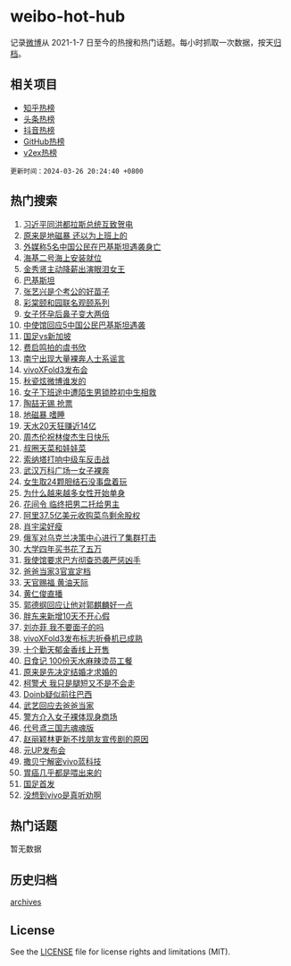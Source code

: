 # weibo-hot-hub

记录[微博](https://www.weibo.com)从 2021-1-7 日至今的热搜和热门话题。每小时抓取一次数据，按天[归档](archives)。

## 相关项目

- [知乎热榜](https://github.com/lonnyzhang423/zhihu-hot-hub)
- [头条热榜](https://github.com/lonnyzhang423/toutiao-hot-hub)
- [抖音热榜](https://github.com/lonnyzhang423/douyin-hot-hub)
- [GitHub热榜](https://github.com/lonnyzhang423/github-hot-hub)
- [v2ex热榜](https://github.com/lonnyzhang423/v2ex-hot-hub)


`更新时间：2024-03-26 20:24:40 +0800`

## 热门搜索

1. [习近平同洪都拉斯总统互致贺电](https://m.weibo.cn/search?containerid=100103type%3D1%26t%3D10%26q%3D%23%E4%B9%A0%E8%BF%91%E5%B9%B3%E5%90%8C%E6%B4%AA%E9%83%BD%E6%8B%89%E6%96%AF%E6%80%BB%E7%BB%9F%E4%BA%92%E8%87%B4%E8%B4%BA%E7%94%B5%23&stream_entry_id=51&isnewpage=1&extparam=seat%3D1%26dgr%3D0%26stream_entry_id%3D51%26pos%3D0%26c_type%3D51%26q%3D%2523%25E4%25B9%25A0%25E8%25BF%2591%25E5%25B9%25B3%25E5%2590%258C%25E6%25B4%25AA%25E9%2583%25BD%25E6%258B%2589%25E6%2596%25AF%25E6%2580%25BB%25E7%25BB%259F%25E4%25BA%2592%25E8%2587%25B4%25E8%25B4%25BA%25E7%2594%25B5%2523%26cate%3D10103%26filter_type%3Drealtimehot%26display_time%3D1711455879%26pre_seqid%3D1711455879274030019232)
1. [原来是地磁暴 还以为上班上的](https://m.weibo.cn/search?containerid=100103type%3D1%26t%3D10%26q%3D%E5%8E%9F%E6%9D%A5%E6%98%AF%E5%9C%B0%E7%A3%81%E6%9A%B4+%E8%BF%98%E4%BB%A5%E4%B8%BA%E4%B8%8A%E7%8F%AD%E4%B8%8A%E7%9A%84&stream_entry_id=31&isnewpage=1&extparam=seat%3D1%26band_rank%3D1%26pos%3D0%26cate%3D5001%26lcate%3D5001%26stream_entry_id%3D31%26c_type%3D31%26filter_type%3Drealtimehot%26q%3D%25E5%258E%259F%25E6%259D%25A5%25E6%2598%25AF%25E5%259C%25B0%25E7%25A3%2581%25E6%259A%25B4%2520%25E8%25BF%2598%25E4%25BB%25A5%25E4%25B8%25BA%25E4%25B8%258A%25E7%258F%25AD%25E4%25B8%258A%25E7%259A%2584%26flag%3D2%26dgr%3D0%26realpos%3D1%26display_time%3D1711455879%26pre_seqid%3D1711455879274030019232)
1. [外媒称5名中国公民在巴基斯坦遇袭身亡](https://m.weibo.cn/search?containerid=100103type%3D1%26t%3D10%26q%3D%23%E5%A4%96%E5%AA%92%E7%A7%B05%E5%90%8D%E4%B8%AD%E5%9B%BD%E5%85%AC%E6%B0%91%E5%9C%A8%E5%B7%B4%E5%9F%BA%E6%96%AF%E5%9D%A6%E9%81%87%E8%A2%AD%E8%BA%AB%E4%BA%A1%23&stream_entry_id=31&isnewpage=1&extparam=seat%3D1%26band_rank%3D2%26pos%3D1%26cate%3D5001%26lcate%3D5001%26stream_entry_id%3D31%26c_type%3D31%26filter_type%3Drealtimehot%26q%3D%2523%25E5%25A4%2596%25E5%25AA%2592%25E7%25A7%25B05%25E5%2590%258D%25E4%25B8%25AD%25E5%259B%25BD%25E5%2585%25AC%25E6%25B0%2591%25E5%259C%25A8%25E5%25B7%25B4%25E5%259F%25BA%25E6%2596%25AF%25E5%259D%25A6%25E9%2581%2587%25E8%25A2%25AD%25E8%25BA%25AB%25E4%25BA%25A1%2523%26flag%3D0%26dgr%3D0%26realpos%3D2%26display_time%3D1711455879%26pre_seqid%3D1711455879274030019232)
1. [海基二号海上安装就位](https://m.weibo.cn/search?containerid=100103type%3D1%26t%3D10%26q%3D%23%E6%B5%B7%E5%9F%BA%E4%BA%8C%E5%8F%B7%E6%B5%B7%E4%B8%8A%E5%AE%89%E8%A3%85%E5%B0%B1%E4%BD%8D%23&stream_entry_id=31&isnewpage=1&extparam=seat%3D1%26band_rank%3D3%26pos%3D2%26cate%3D5001%26lcate%3D5001%26stream_entry_id%3D31%26c_type%3D31%26filter_type%3Drealtimehot%26q%3D%2523%25E6%25B5%25B7%25E5%259F%25BA%25E4%25BA%258C%25E5%258F%25B7%25E6%25B5%25B7%25E4%25B8%258A%25E5%25AE%2589%25E8%25A3%2585%25E5%25B0%25B1%25E4%25BD%258D%2523%26flag%3D0%26dgr%3D0%26realpos%3D3%26display_time%3D1711455879%26pre_seqid%3D1711455879274030019232)
1. [金秀贤主动降薪出演眼泪女王](https://m.weibo.cn/search?containerid=100103type%3D1%26t%3D10%26q%3D%23%E9%87%91%E7%A7%80%E8%B4%A4%E4%B8%BB%E5%8A%A8%E9%99%8D%E8%96%AA%E5%87%BA%E6%BC%94%E7%9C%BC%E6%B3%AA%E5%A5%B3%E7%8E%8B%23&stream_entry_id=31&isnewpage=1&extparam=seat%3D1%26band_rank%3D4%26pos%3D3%26cate%3D5001%26lcate%3D5001%26stream_entry_id%3D31%26c_type%3D31%26filter_type%3Drealtimehot%26q%3D%2523%25E9%2587%2591%25E7%25A7%2580%25E8%25B4%25A4%25E4%25B8%25BB%25E5%258A%25A8%25E9%2599%258D%25E8%2596%25AA%25E5%2587%25BA%25E6%25BC%2594%25E7%259C%25BC%25E6%25B3%25AA%25E5%25A5%25B3%25E7%258E%258B%2523%26flag%3D1%26dgr%3D0%26realpos%3D4%26display_time%3D1711455879%26pre_seqid%3D1711455879274030019232)
1. [巴基斯坦](https://m.weibo.cn/search?containerid=100103type%3D1%26t%3D10%26q%3D%E5%B7%B4%E5%9F%BA%E6%96%AF%E5%9D%A6&stream_entry_id=31&isnewpage=1&extparam=seat%3D1%26band_rank%3D5%26pos%3D4%26cate%3D5001%26lcate%3D5001%26stream_entry_id%3D31%26c_type%3D31%26filter_type%3Drealtimehot%26q%3D%25E5%25B7%25B4%25E5%259F%25BA%25E6%2596%25AF%25E5%259D%25A6%26flag%3D1%26dgr%3D0%26realpos%3D5%26display_time%3D1711455879%26pre_seqid%3D1711455879274030019232)
1. [张艺兴是个考公的好苗子](https://m.weibo.cn/search?containerid=100103type%3D1%26t%3D10%26q%3D%23%E5%BC%A0%E8%89%BA%E5%85%B4%E6%98%AF%E4%B8%AA%E8%80%83%E5%85%AC%E7%9A%84%E5%A5%BD%E8%8B%97%E5%AD%90%23&stream_entry_id=31&isnewpage=1&extparam=seat%3D1%26band_rank%3D6%26pos%3D5%26cate%3D5001%26lcate%3D5001%26stream_entry_id%3D31%26c_type%3D31%26filter_type%3Drealtimehot%26q%3D%2523%25E5%25BC%25A0%25E8%2589%25BA%25E5%2585%25B4%25E6%2598%25AF%25E4%25B8%25AA%25E8%2580%2583%25E5%2585%25AC%25E7%259A%2584%25E5%25A5%25BD%25E8%258B%2597%25E5%25AD%2590%2523%26flag%3D2%26dgr%3D0%26realpos%3D6%26display_time%3D1711455879%26pre_seqid%3D1711455879274030019232)
1. [彩棠颐和园联名观颐系列](https://m.weibo.cn/search?containerid=100103type%3D1%26t%3D10%26q%3D%23%E5%BD%A9%E6%A3%A0%E9%A2%90%E5%92%8C%E5%9B%AD%E8%81%94%E5%90%8D%E8%A7%82%E9%A2%90%E7%B3%BB%E5%88%97%23&stream_entry_id=31&isnewpage=1&extparam=seat%3D1%26band_rank%3D7%26pos%3D6%26is_ad_pos%3D1%26cate%3D5001%26lcate%3D5001%26topic_ad%3D1%26c_type%3D31%26filter_type%3Drealtimehot%26q%3D%2523%25E5%25BD%25A9%25E6%25A3%25A0%25E9%25A2%2590%25E5%2592%258C%25E5%259B%25AD%25E8%2581%2594%25E5%2590%258D%25E8%25A7%2582%25E9%25A2%2590%25E7%25B3%25BB%25E5%2588%2597%2523%26stream_entry_id%3D31%26dgr%3D0%26adid%3D228086%26display_time%3D1711455879%26pre_seqid%3D1711455879274030019232)
1. [女子怀孕后鼻子变大两倍](https://m.weibo.cn/search?containerid=100103type%3D1%26t%3D10%26q%3D%23%E5%A5%B3%E5%AD%90%E6%80%80%E5%AD%95%E5%90%8E%E9%BC%BB%E5%AD%90%E5%8F%98%E5%A4%A7%E4%B8%A4%E5%80%8D%23&stream_entry_id=31&isnewpage=1&extparam=seat%3D1%26band_rank%3D7%26pos%3D7%26cate%3D5001%26lcate%3D5001%26stream_entry_id%3D31%26c_type%3D31%26filter_type%3Drealtimehot%26q%3D%2523%25E5%25A5%25B3%25E5%25AD%2590%25E6%2580%2580%25E5%25AD%2595%25E5%2590%258E%25E9%25BC%25BB%25E5%25AD%2590%25E5%258F%2598%25E5%25A4%25A7%25E4%25B8%25A4%25E5%2580%258D%2523%26flag%3D1%26dgr%3D0%26realpos%3D7%26display_time%3D1711455879%26pre_seqid%3D1711455879274030019232)
1. [中使馆回应5中国公民巴基斯坦遇袭](https://m.weibo.cn/search?containerid=100103type%3D1%26t%3D10%26q%3D%23%E4%B8%AD%E4%BD%BF%E9%A6%86%E5%9B%9E%E5%BA%945%E4%B8%AD%E5%9B%BD%E5%85%AC%E6%B0%91%E5%B7%B4%E5%9F%BA%E6%96%AF%E5%9D%A6%E9%81%87%E8%A2%AD%23&stream_entry_id=31&isnewpage=1&extparam=seat%3D1%26band_rank%3D8%26pos%3D8%26cate%3D5001%26lcate%3D5001%26stream_entry_id%3D31%26c_type%3D31%26filter_type%3Drealtimehot%26q%3D%2523%25E4%25B8%25AD%25E4%25BD%25BF%25E9%25A6%2586%25E5%259B%259E%25E5%25BA%25945%25E4%25B8%25AD%25E5%259B%25BD%25E5%2585%25AC%25E6%25B0%2591%25E5%25B7%25B4%25E5%259F%25BA%25E6%2596%25AF%25E5%259D%25A6%25E9%2581%2587%25E8%25A2%25AD%2523%26flag%3D1%26dgr%3D0%26realpos%3D8%26display_time%3D1711455879%26pre_seqid%3D1711455879274030019232)
1. [国足vs新加坡](https://m.weibo.cn/search?containerid=100103type%3D1%26t%3D10%26q%3D%23%E5%9B%BD%E8%B6%B3vs%E6%96%B0%E5%8A%A0%E5%9D%A1%23&stream_entry_id=31&isnewpage=1&extparam=seat%3D1%26band_rank%3D9%26pos%3D9%26cate%3D5001%26lcate%3D5001%26stream_entry_id%3D31%26c_type%3D31%26filter_type%3Drealtimehot%26q%3D%2523%25E5%259B%25BD%25E8%25B6%25B3vs%25E6%2596%25B0%25E5%258A%25A0%25E5%259D%25A1%2523%26flag%3D1%26dgr%3D0%26realpos%3D9%26display_time%3D1711455879%26pre_seqid%3D1711455879274030019232)
1. [费启鸣拍的虞书欣](https://m.weibo.cn/search?containerid=100103type%3D1%26t%3D10%26q%3D%23%E8%B4%B9%E5%90%AF%E9%B8%A3%E6%8B%8D%E7%9A%84%E8%99%9E%E4%B9%A6%E6%AC%A3%23&stream_entry_id=31&isnewpage=1&extparam=seat%3D1%26band_rank%3D10%26pos%3D10%26cate%3D5001%26lcate%3D5001%26stream_entry_id%3D31%26c_type%3D31%26filter_type%3Drealtimehot%26q%3D%2523%25E8%25B4%25B9%25E5%2590%25AF%25E9%25B8%25A3%25E6%258B%258D%25E7%259A%2584%25E8%2599%259E%25E4%25B9%25A6%25E6%25AC%25A3%2523%26flag%3D1%26dgr%3D0%26realpos%3D10%26display_time%3D1711455879%26pre_seqid%3D1711455879274030019232)
1. [南宁出现大量裸奔人士系谣言](https://m.weibo.cn/search?containerid=100103type%3D1%26t%3D10%26q%3D%23%E5%8D%97%E5%AE%81%E5%87%BA%E7%8E%B0%E5%A4%A7%E9%87%8F%E8%A3%B8%E5%A5%94%E4%BA%BA%E5%A3%AB%E7%B3%BB%E8%B0%A3%E8%A8%80%23&stream_entry_id=31&isnewpage=1&extparam=seat%3D1%26band_rank%3D11%26pos%3D11%26cate%3D5001%26lcate%3D5001%26stream_entry_id%3D31%26c_type%3D31%26filter_type%3Drealtimehot%26q%3D%2523%25E5%258D%2597%25E5%25AE%2581%25E5%2587%25BA%25E7%258E%25B0%25E5%25A4%25A7%25E9%2587%258F%25E8%25A3%25B8%25E5%25A5%2594%25E4%25BA%25BA%25E5%25A3%25AB%25E7%25B3%25BB%25E8%25B0%25A3%25E8%25A8%2580%2523%26flag%3D2%26dgr%3D0%26realpos%3D11%26display_time%3D1711455879%26pre_seqid%3D1711455879274030019232)
1. [vivoXFold3发布会](https://m.weibo.cn/search?containerid=100103type%3D1%26t%3D10%26q%3D%23vivoXFold3%E5%8F%91%E5%B8%83%E4%BC%9A%23&stream_entry_id=31&isnewpage=1&extparam=seat%3D1%26band_rank%3D12%26pos%3D12%26cate%3D5001%26stream_entry_id%3D31%26lcate%3D5001%26realpos%3D12%26c_type%3D31%26filter_type%3Drealtimehot%26q%3D%2523vivoXFold3%25E5%258F%2591%25E5%25B8%2583%25E4%25BC%259A%2523%26flag%3D0%26dgr%3D0%26adid%3D228654%26display_time%3D1711455879%26pre_seqid%3D1711455879274030019232)
1. [秋瓷炫微博谁发的](https://m.weibo.cn/search?containerid=100103type%3D1%26t%3D10%26q%3D%23%E7%A7%8B%E7%93%B7%E7%82%AB%E5%BE%AE%E5%8D%9A%E8%B0%81%E5%8F%91%E7%9A%84%23&stream_entry_id=31&isnewpage=1&extparam=seat%3D1%26band_rank%3D13%26pos%3D13%26cate%3D5001%26lcate%3D5001%26stream_entry_id%3D31%26c_type%3D31%26filter_type%3Drealtimehot%26q%3D%2523%25E7%25A7%258B%25E7%2593%25B7%25E7%2582%25AB%25E5%25BE%25AE%25E5%258D%259A%25E8%25B0%2581%25E5%258F%2591%25E7%259A%2584%2523%26flag%3D2%26dgr%3D0%26realpos%3D13%26display_time%3D1711455879%26pre_seqid%3D1711455879274030019232)
1. [女子下班途中遭陌生男锁脖初中生相救](https://m.weibo.cn/search?containerid=100103type%3D1%26t%3D10%26q%3D%23%E5%A5%B3%E5%AD%90%E4%B8%8B%E7%8F%AD%E9%80%94%E4%B8%AD%E9%81%AD%E9%99%8C%E7%94%9F%E7%94%B7%E9%94%81%E8%84%96%E5%88%9D%E4%B8%AD%E7%94%9F%E7%9B%B8%E6%95%91%23&stream_entry_id=31&isnewpage=1&extparam=seat%3D1%26band_rank%3D14%26pos%3D14%26cate%3D5001%26lcate%3D5001%26stream_entry_id%3D31%26c_type%3D31%26filter_type%3Drealtimehot%26q%3D%2523%25E5%25A5%25B3%25E5%25AD%2590%25E4%25B8%258B%25E7%258F%25AD%25E9%2580%2594%25E4%25B8%25AD%25E9%2581%25AD%25E9%2599%258C%25E7%2594%259F%25E7%2594%25B7%25E9%2594%2581%25E8%2584%2596%25E5%2588%259D%25E4%25B8%25AD%25E7%2594%259F%25E7%259B%25B8%25E6%2595%2591%2523%26flag%3D32768%26dgr%3D0%26realpos%3D14%26display_time%3D1711455879%26pre_seqid%3D1711455879274030019232)
1. [陶喆无锡 抢票](https://m.weibo.cn/search?containerid=100103type%3D1%26t%3D10%26q%3D%E9%99%B6%E5%96%86%E6%97%A0%E9%94%A1+%E6%8A%A2%E7%A5%A8&stream_entry_id=31&isnewpage=1&extparam=seat%3D1%26band_rank%3D15%26pos%3D15%26cate%3D5001%26lcate%3D5001%26stream_entry_id%3D31%26c_type%3D31%26filter_type%3Drealtimehot%26q%3D%25E9%2599%25B6%25E5%2596%2586%25E6%2597%25A0%25E9%2594%25A1%2520%25E6%258A%25A2%25E7%25A5%25A8%26flag%3D1%26dgr%3D0%26realpos%3D15%26display_time%3D1711455879%26pre_seqid%3D1711455879274030019232)
1. [地磁暴 嗜睡](https://m.weibo.cn/search?containerid=100103type%3D1%26t%3D10%26q%3D%E5%9C%B0%E7%A3%81%E6%9A%B4+%E5%97%9C%E7%9D%A1&stream_entry_id=31&isnewpage=1&extparam=seat%3D1%26band_rank%3D16%26pos%3D16%26cate%3D5001%26lcate%3D5001%26stream_entry_id%3D31%26c_type%3D31%26filter_type%3Drealtimehot%26q%3D%25E5%259C%25B0%25E7%25A3%2581%25E6%259A%25B4%2520%25E5%2597%259C%25E7%259D%25A1%26flag%3D0%26dgr%3D0%26realpos%3D16%26display_time%3D1711455879%26pre_seqid%3D1711455879274030019232)
1. [天水20天狂赚近14亿](https://m.weibo.cn/search?containerid=100103type%3D1%26t%3D10%26q%3D%23%E5%A4%A9%E6%B0%B420%E5%A4%A9%E7%8B%82%E8%B5%9A%E8%BF%9114%E4%BA%BF%23&stream_entry_id=31&isnewpage=1&extparam=seat%3D1%26band_rank%3D17%26pos%3D17%26cate%3D5001%26lcate%3D5001%26stream_entry_id%3D31%26c_type%3D31%26filter_type%3Drealtimehot%26q%3D%2523%25E5%25A4%25A9%25E6%25B0%25B420%25E5%25A4%25A9%25E7%258B%2582%25E8%25B5%259A%25E8%25BF%259114%25E4%25BA%25BF%2523%26flag%3D0%26dgr%3D0%26realpos%3D17%26display_time%3D1711455879%26pre_seqid%3D1711455879274030019232)
1. [周杰伦祝林俊杰生日快乐](https://m.weibo.cn/search?containerid=100103type%3D1%26t%3D10%26q%3D%23%E5%91%A8%E6%9D%B0%E4%BC%A6%E7%A5%9D%E6%9E%97%E4%BF%8A%E6%9D%B0%E7%94%9F%E6%97%A5%E5%BF%AB%E4%B9%90%23&stream_entry_id=31&isnewpage=1&extparam=seat%3D1%26band_rank%3D18%26pos%3D18%26cate%3D5001%26lcate%3D5001%26stream_entry_id%3D31%26c_type%3D31%26filter_type%3Drealtimehot%26q%3D%2523%25E5%2591%25A8%25E6%259D%25B0%25E4%25BC%25A6%25E7%25A5%259D%25E6%259E%2597%25E4%25BF%258A%25E6%259D%25B0%25E7%2594%259F%25E6%2597%25A5%25E5%25BF%25AB%25E4%25B9%2590%2523%26flag%3D1%26dgr%3D0%26realpos%3D18%26display_time%3D1711455879%26pre_seqid%3D1711455879274030019232)
1. [叔圈天菜和娃娃菜](https://m.weibo.cn/search?containerid=100103type%3D1%26t%3D10%26q%3D%23%E5%8F%94%E5%9C%88%E5%A4%A9%E8%8F%9C%E5%92%8C%E5%A8%83%E5%A8%83%E8%8F%9C%23&stream_entry_id=31&isnewpage=1&extparam=seat%3D1%26band_rank%3D19%26pos%3D19%26cate%3D5001%26lcate%3D5001%26stream_entry_id%3D31%26c_type%3D31%26filter_type%3Drealtimehot%26q%3D%2523%25E5%258F%2594%25E5%259C%2588%25E5%25A4%25A9%25E8%258F%259C%25E5%2592%258C%25E5%25A8%2583%25E5%25A8%2583%25E8%258F%259C%2523%26flag%3D1%26dgr%3D0%26realpos%3D19%26display_time%3D1711455879%26pre_seqid%3D1711455879274030019232)
1. [索纳塔打响中级车反击战](https://m.weibo.cn/search?containerid=100103type%3D1%26t%3D10%26q%3D%23%E7%B4%A2%E7%BA%B3%E5%A1%94%E6%89%93%E5%93%8D%E4%B8%AD%E7%BA%A7%E8%BD%A6%E5%8F%8D%E5%87%BB%E6%88%98%23&stream_entry_id=31&isnewpage=1&extparam=seat%3D1%26band_rank%3D20%26pos%3D20%26cate%3D5001%26stream_entry_id%3D31%26lcate%3D5001%26realpos%3D20%26c_type%3D31%26filter_type%3Drealtimehot%26q%3D%2523%25E7%25B4%25A2%25E7%25BA%25B3%25E5%25A1%2594%25E6%2589%2593%25E5%2593%258D%25E4%25B8%25AD%25E7%25BA%25A7%25E8%25BD%25A6%25E5%258F%258D%25E5%2587%25BB%25E6%2588%2598%2523%26flag%3D0%26dgr%3D0%26adid%3D228635%26display_time%3D1711455879%26pre_seqid%3D1711455879274030019232)
1. [武汉万科广场一女子裸奔](https://m.weibo.cn/search?containerid=100103type%3D1%26t%3D10%26q%3D%23%E6%AD%A6%E6%B1%89%E4%B8%87%E7%A7%91%E5%B9%BF%E5%9C%BA%E4%B8%80%E5%A5%B3%E5%AD%90%E8%A3%B8%E5%A5%94%23&stream_entry_id=31&isnewpage=1&extparam=seat%3D1%26band_rank%3D21%26pos%3D21%26cate%3D5001%26lcate%3D5001%26stream_entry_id%3D31%26c_type%3D31%26filter_type%3Drealtimehot%26q%3D%2523%25E6%25AD%25A6%25E6%25B1%2589%25E4%25B8%2587%25E7%25A7%2591%25E5%25B9%25BF%25E5%259C%25BA%25E4%25B8%2580%25E5%25A5%25B3%25E5%25AD%2590%25E8%25A3%25B8%25E5%25A5%2594%2523%26flag%3D2%26dgr%3D0%26realpos%3D21%26display_time%3D1711455879%26pre_seqid%3D1711455879274030019232)
1. [女生取24颗胆结石没事盘着玩](https://m.weibo.cn/search?containerid=100103type%3D1%26t%3D10%26q%3D%23%E5%A5%B3%E7%94%9F%E5%8F%9624%E9%A2%97%E8%83%86%E7%BB%93%E7%9F%B3%E6%B2%A1%E4%BA%8B%E7%9B%98%E7%9D%80%E7%8E%A9%23&stream_entry_id=31&isnewpage=1&extparam=seat%3D1%26band_rank%3D22%26pos%3D22%26cate%3D5001%26lcate%3D5001%26stream_entry_id%3D31%26c_type%3D31%26filter_type%3Drealtimehot%26q%3D%2523%25E5%25A5%25B3%25E7%2594%259F%25E5%258F%259624%25E9%25A2%2597%25E8%2583%2586%25E7%25BB%2593%25E7%259F%25B3%25E6%25B2%25A1%25E4%25BA%258B%25E7%259B%2598%25E7%259D%2580%25E7%258E%25A9%2523%26flag%3D1%26dgr%3D0%26realpos%3D22%26display_time%3D1711455879%26pre_seqid%3D1711455879274030019232)
1. [为什么越来越多女性开始单身](https://m.weibo.cn/search?containerid=100103type%3D1%26t%3D10%26q%3D%23%E4%B8%BA%E4%BB%80%E4%B9%88%E8%B6%8A%E6%9D%A5%E8%B6%8A%E5%A4%9A%E5%A5%B3%E6%80%A7%E5%BC%80%E5%A7%8B%E5%8D%95%E8%BA%AB%23&stream_entry_id=31&isnewpage=1&extparam=seat%3D1%26band_rank%3D23%26pos%3D23%26cate%3D5001%26lcate%3D5001%26stream_entry_id%3D31%26c_type%3D31%26filter_type%3Drealtimehot%26q%3D%2523%25E4%25B8%25BA%25E4%25BB%2580%25E4%25B9%2588%25E8%25B6%258A%25E6%259D%25A5%25E8%25B6%258A%25E5%25A4%259A%25E5%25A5%25B3%25E6%2580%25A7%25E5%25BC%2580%25E5%25A7%258B%25E5%258D%2595%25E8%25BA%25AB%2523%26flag%3D1%26dgr%3D0%26realpos%3D23%26display_time%3D1711455879%26pre_seqid%3D1711455879274030019232)
1. [花间令 临终把男二托给男主](https://m.weibo.cn/search?containerid=100103type%3D1%26t%3D10%26q%3D%E8%8A%B1%E9%97%B4%E4%BB%A4+%E4%B8%B4%E7%BB%88%E6%8A%8A%E7%94%B7%E4%BA%8C%E6%89%98%E7%BB%99%E7%94%B7%E4%B8%BB&stream_entry_id=31&isnewpage=1&extparam=seat%3D1%26band_rank%3D24%26pos%3D24%26cate%3D5001%26lcate%3D5001%26stream_entry_id%3D31%26c_type%3D31%26filter_type%3Drealtimehot%26q%3D%25E8%258A%25B1%25E9%2597%25B4%25E4%25BB%25A4%2520%25E4%25B8%25B4%25E7%25BB%2588%25E6%258A%258A%25E7%2594%25B7%25E4%25BA%258C%25E6%2589%2598%25E7%25BB%2599%25E7%2594%25B7%25E4%25B8%25BB%26flag%3D1%26dgr%3D0%26realpos%3D24%26display_time%3D1711455879%26pre_seqid%3D1711455879274030019232)
1. [阿里37.5亿美元收购菜鸟剩余股权](https://m.weibo.cn/search?containerid=100103type%3D1%26t%3D10%26q%3D%23%E9%98%BF%E9%87%8C37.5%E4%BA%BF%E7%BE%8E%E5%85%83%E6%94%B6%E8%B4%AD%E8%8F%9C%E9%B8%9F%E5%89%A9%E4%BD%99%E8%82%A1%E6%9D%83%23&stream_entry_id=31&isnewpage=1&extparam=seat%3D1%26band_rank%3D25%26pos%3D25%26cate%3D5001%26lcate%3D5001%26stream_entry_id%3D31%26c_type%3D31%26filter_type%3Drealtimehot%26q%3D%2523%25E9%2598%25BF%25E9%2587%258C37.5%25E4%25BA%25BF%25E7%25BE%258E%25E5%2585%2583%25E6%2594%25B6%25E8%25B4%25AD%25E8%258F%259C%25E9%25B8%259F%25E5%2589%25A9%25E4%25BD%2599%25E8%2582%25A1%25E6%259D%2583%2523%26flag%3D1%26dgr%3D0%26realpos%3D25%26display_time%3D1711455879%26pre_seqid%3D1711455879274030019232)
1. [肖宇梁好瘦](https://m.weibo.cn/search?containerid=100103type%3D1%26t%3D10%26q%3D%E8%82%96%E5%AE%87%E6%A2%81%E5%A5%BD%E7%98%A6&stream_entry_id=31&isnewpage=1&extparam=seat%3D1%26band_rank%3D26%26pos%3D26%26cate%3D5001%26lcate%3D5001%26stream_entry_id%3D31%26c_type%3D31%26filter_type%3Drealtimehot%26q%3D%25E8%2582%2596%25E5%25AE%2587%25E6%25A2%2581%25E5%25A5%25BD%25E7%2598%25A6%26flag%3D1%26dgr%3D0%26realpos%3D26%26display_time%3D1711455879%26pre_seqid%3D1711455879274030019232)
1. [俄军对乌克兰决策中心进行了集群打击](https://m.weibo.cn/search?containerid=100103type%3D1%26t%3D10%26q%3D%23%E4%BF%84%E5%86%9B%E5%AF%B9%E4%B9%8C%E5%85%8B%E5%85%B0%E5%86%B3%E7%AD%96%E4%B8%AD%E5%BF%83%E8%BF%9B%E8%A1%8C%E4%BA%86%E9%9B%86%E7%BE%A4%E6%89%93%E5%87%BB%23&stream_entry_id=31&isnewpage=1&extparam=seat%3D1%26band_rank%3D27%26pos%3D27%26cate%3D5001%26lcate%3D5001%26stream_entry_id%3D31%26c_type%3D31%26filter_type%3Drealtimehot%26q%3D%2523%25E4%25BF%2584%25E5%2586%259B%25E5%25AF%25B9%25E4%25B9%258C%25E5%2585%258B%25E5%2585%25B0%25E5%2586%25B3%25E7%25AD%2596%25E4%25B8%25AD%25E5%25BF%2583%25E8%25BF%259B%25E8%25A1%258C%25E4%25BA%2586%25E9%259B%2586%25E7%25BE%25A4%25E6%2589%2593%25E5%2587%25BB%2523%26flag%3D1%26dgr%3D0%26realpos%3D27%26display_time%3D1711455879%26pre_seqid%3D1711455879274030019232)
1. [大学四年买书花了五万](https://m.weibo.cn/search?containerid=100103type%3D1%26t%3D10%26q%3D%23%E5%A4%A7%E5%AD%A6%E5%9B%9B%E5%B9%B4%E4%B9%B0%E4%B9%A6%E8%8A%B1%E4%BA%86%E4%BA%94%E4%B8%87%23&stream_entry_id=31&isnewpage=1&extparam=seat%3D1%26band_rank%3D28%26pos%3D28%26cate%3D5001%26lcate%3D5001%26stream_entry_id%3D31%26c_type%3D31%26filter_type%3Drealtimehot%26q%3D%2523%25E5%25A4%25A7%25E5%25AD%25A6%25E5%259B%259B%25E5%25B9%25B4%25E4%25B9%25B0%25E4%25B9%25A6%25E8%258A%25B1%25E4%25BA%2586%25E4%25BA%2594%25E4%25B8%2587%2523%26flag%3D1%26dgr%3D0%26realpos%3D28%26display_time%3D1711455879%26pre_seqid%3D1711455879274030019232)
1. [我使馆要求巴方彻查恐袭严惩凶手](https://m.weibo.cn/search?containerid=100103type%3D1%26t%3D10%26q%3D%23%E6%88%91%E4%BD%BF%E9%A6%86%E8%A6%81%E6%B1%82%E5%B7%B4%E6%96%B9%E5%BD%BB%E6%9F%A5%E6%81%90%E8%A2%AD%E4%B8%A5%E6%83%A9%E5%87%B6%E6%89%8B%23&stream_entry_id=31&isnewpage=1&extparam=seat%3D1%26band_rank%3D29%26pos%3D29%26cate%3D5001%26lcate%3D5001%26stream_entry_id%3D31%26c_type%3D31%26filter_type%3Drealtimehot%26q%3D%2523%25E6%2588%2591%25E4%25BD%25BF%25E9%25A6%2586%25E8%25A6%2581%25E6%25B1%2582%25E5%25B7%25B4%25E6%2596%25B9%25E5%25BD%25BB%25E6%259F%25A5%25E6%2581%2590%25E8%25A2%25AD%25E4%25B8%25A5%25E6%2583%25A9%25E5%2587%25B6%25E6%2589%258B%2523%26flag%3D1%26dgr%3D0%26realpos%3D29%26display_time%3D1711455879%26pre_seqid%3D1711455879274030019232)
1. [爸爸当家3官宣定档](https://m.weibo.cn/search?containerid=100103type%3D1%26t%3D10%26q%3D%23%E7%88%B8%E7%88%B8%E5%BD%93%E5%AE%B63%E5%AE%98%E5%AE%A3%E5%AE%9A%E6%A1%A3%23&stream_entry_id=31&isnewpage=1&extparam=seat%3D1%26band_rank%3D30%26pos%3D30%26cate%3D5001%26lcate%3D5001%26stream_entry_id%3D31%26c_type%3D31%26filter_type%3Drealtimehot%26q%3D%2523%25E7%2588%25B8%25E7%2588%25B8%25E5%25BD%2593%25E5%25AE%25B63%25E5%25AE%2598%25E5%25AE%25A3%25E5%25AE%259A%25E6%25A1%25A3%2523%26flag%3D0%26dgr%3D0%26realpos%3D30%26display_time%3D1711455879%26pre_seqid%3D1711455879274030019232)
1. [天官赐福 黄油天际](https://m.weibo.cn/search?containerid=100103type%3D1%26t%3D10%26q%3D%E5%A4%A9%E5%AE%98%E8%B5%90%E7%A6%8F+%E9%BB%84%E6%B2%B9%E5%A4%A9%E9%99%85&stream_entry_id=31&isnewpage=1&extparam=seat%3D1%26band_rank%3D31%26pos%3D31%26cate%3D5001%26lcate%3D5001%26stream_entry_id%3D31%26c_type%3D31%26filter_type%3Drealtimehot%26q%3D%25E5%25A4%25A9%25E5%25AE%2598%25E8%25B5%2590%25E7%25A6%258F%2520%25E9%25BB%2584%25E6%25B2%25B9%25E5%25A4%25A9%25E9%2599%2585%26flag%3D1%26dgr%3D0%26realpos%3D31%26display_time%3D1711455879%26pre_seqid%3D1711455879274030019232)
1. [黄仁俊直播](https://m.weibo.cn/search?containerid=100103type%3D1%26t%3D10%26q%3D%E9%BB%84%E4%BB%81%E4%BF%8A%E7%9B%B4%E6%92%AD&stream_entry_id=31&isnewpage=1&extparam=seat%3D1%26band_rank%3D32%26pos%3D32%26cate%3D5001%26lcate%3D5001%26stream_entry_id%3D31%26c_type%3D31%26filter_type%3Drealtimehot%26q%3D%25E9%25BB%2584%25E4%25BB%2581%25E4%25BF%258A%25E7%259B%25B4%25E6%2592%25AD%26flag%3D1%26dgr%3D0%26realpos%3D32%26display_time%3D1711455879%26pre_seqid%3D1711455879274030019232)
1. [郭德纲回应让他对郭麒麟好一点](https://m.weibo.cn/search?containerid=100103type%3D1%26t%3D10%26q%3D%23%E9%83%AD%E5%BE%B7%E7%BA%B2%E5%9B%9E%E5%BA%94%E8%AE%A9%E4%BB%96%E5%AF%B9%E9%83%AD%E9%BA%92%E9%BA%9F%E5%A5%BD%E4%B8%80%E7%82%B9%23&stream_entry_id=31&isnewpage=1&extparam=seat%3D1%26band_rank%3D33%26pos%3D33%26cate%3D5001%26lcate%3D5001%26stream_entry_id%3D31%26c_type%3D31%26filter_type%3Drealtimehot%26q%3D%2523%25E9%2583%25AD%25E5%25BE%25B7%25E7%25BA%25B2%25E5%259B%259E%25E5%25BA%2594%25E8%25AE%25A9%25E4%25BB%2596%25E5%25AF%25B9%25E9%2583%25AD%25E9%25BA%2592%25E9%25BA%259F%25E5%25A5%25BD%25E4%25B8%2580%25E7%2582%25B9%2523%26flag%3D1%26dgr%3D0%26realpos%3D33%26display_time%3D1711455879%26pre_seqid%3D1711455879274030019232)
1. [胖东来新增10天不开心假](https://m.weibo.cn/search?containerid=100103type%3D1%26t%3D10%26q%3D%23%E8%83%96%E4%B8%9C%E6%9D%A5%E6%96%B0%E5%A2%9E10%E5%A4%A9%E4%B8%8D%E5%BC%80%E5%BF%83%E5%81%87%23&stream_entry_id=31&isnewpage=1&extparam=seat%3D1%26band_rank%3D34%26pos%3D34%26cate%3D5001%26lcate%3D5001%26stream_entry_id%3D31%26c_type%3D31%26filter_type%3Drealtimehot%26q%3D%2523%25E8%2583%2596%25E4%25B8%259C%25E6%259D%25A5%25E6%2596%25B0%25E5%25A2%259E10%25E5%25A4%25A9%25E4%25B8%258D%25E5%25BC%2580%25E5%25BF%2583%25E5%2581%2587%2523%26flag%3D0%26dgr%3D0%26realpos%3D34%26display_time%3D1711455879%26pre_seqid%3D1711455879274030019232)
1. [刘亦菲 我不要面子的吗](https://m.weibo.cn/search?containerid=100103type%3D1%26t%3D10%26q%3D%E5%88%98%E4%BA%A6%E8%8F%B2+%E6%88%91%E4%B8%8D%E8%A6%81%E9%9D%A2%E5%AD%90%E7%9A%84%E5%90%97&stream_entry_id=31&isnewpage=1&extparam=seat%3D1%26band_rank%3D35%26pos%3D35%26cate%3D5001%26lcate%3D5001%26stream_entry_id%3D31%26c_type%3D31%26filter_type%3Drealtimehot%26q%3D%25E5%2588%2598%25E4%25BA%25A6%25E8%258F%25B2%2520%25E6%2588%2591%25E4%25B8%258D%25E8%25A6%2581%25E9%259D%25A2%25E5%25AD%2590%25E7%259A%2584%25E5%2590%2597%26flag%3D0%26dgr%3D0%26realpos%3D35%26display_time%3D1711455879%26pre_seqid%3D1711455879274030019232)
1. [vivoXFold3发布标志折叠机已成熟](https://m.weibo.cn/search?containerid=100103type%3D1%26t%3D10%26q%3D%23vivoXFold3%E5%8F%91%E5%B8%83%E6%A0%87%E5%BF%97%E6%8A%98%E5%8F%A0%E6%9C%BA%E5%B7%B2%E6%88%90%E7%86%9F%23&stream_entry_id=31&isnewpage=1&extparam=seat%3D1%26band_rank%3D36%26pos%3D36%26cate%3D5001%26stream_entry_id%3D31%26lcate%3D5001%26realpos%3D36%26c_type%3D31%26filter_type%3Drealtimehot%26q%3D%2523vivoXFold3%25E5%258F%2591%25E5%25B8%2583%25E6%25A0%2587%25E5%25BF%2597%25E6%258A%2598%25E5%258F%25A0%25E6%259C%25BA%25E5%25B7%25B2%25E6%2588%2590%25E7%2586%259F%2523%26flag%3D0%26dgr%3D0%26adid%3D228137%26display_time%3D1711455879%26pre_seqid%3D1711455879274030019232)
1. [十个勤天郁金香线上开售](https://m.weibo.cn/search?containerid=100103type%3D1%26t%3D10%26q%3D%23%E5%8D%81%E4%B8%AA%E5%8B%A4%E5%A4%A9%E9%83%81%E9%87%91%E9%A6%99%E7%BA%BF%E4%B8%8A%E5%BC%80%E5%94%AE%23&stream_entry_id=31&isnewpage=1&extparam=seat%3D1%26band_rank%3D37%26pos%3D37%26cate%3D5001%26lcate%3D5001%26stream_entry_id%3D31%26c_type%3D31%26filter_type%3Drealtimehot%26q%3D%2523%25E5%258D%2581%25E4%25B8%25AA%25E5%258B%25A4%25E5%25A4%25A9%25E9%2583%2581%25E9%2587%2591%25E9%25A6%2599%25E7%25BA%25BF%25E4%25B8%258A%25E5%25BC%2580%25E5%2594%25AE%2523%26flag%3D0%26dgr%3D0%26realpos%3D37%26display_time%3D1711455879%26pre_seqid%3D1711455879274030019232)
1. [日食记 100份天水麻辣烫员工餐](https://m.weibo.cn/search?containerid=100103type%3D1%26t%3D10%26q%3D%E6%97%A5%E9%A3%9F%E8%AE%B0+100%E4%BB%BD%E5%A4%A9%E6%B0%B4%E9%BA%BB%E8%BE%A3%E7%83%AB%E5%91%98%E5%B7%A5%E9%A4%90&stream_entry_id=31&isnewpage=1&extparam=seat%3D1%26band_rank%3D38%26pos%3D38%26cate%3D5001%26lcate%3D5001%26stream_entry_id%3D31%26c_type%3D31%26filter_type%3Drealtimehot%26q%3D%25E6%2597%25A5%25E9%25A3%259F%25E8%25AE%25B0%2520100%25E4%25BB%25BD%25E5%25A4%25A9%25E6%25B0%25B4%25E9%25BA%25BB%25E8%25BE%25A3%25E7%2583%25AB%25E5%2591%2598%25E5%25B7%25A5%25E9%25A4%2590%26flag%3D1%26dgr%3D0%26realpos%3D38%26display_time%3D1711455879%26pre_seqid%3D1711455879274030019232)
1. [原来是先决定结婚才求婚的](https://m.weibo.cn/search?containerid=100103type%3D1%26t%3D10%26q%3D%23%E5%8E%9F%E6%9D%A5%E6%98%AF%E5%85%88%E5%86%B3%E5%AE%9A%E7%BB%93%E5%A9%9A%E6%89%8D%E6%B1%82%E5%A9%9A%E7%9A%84%23&stream_entry_id=31&isnewpage=1&extparam=seat%3D1%26band_rank%3D39%26pos%3D39%26cate%3D5001%26lcate%3D5001%26stream_entry_id%3D31%26c_type%3D31%26filter_type%3Drealtimehot%26q%3D%2523%25E5%258E%259F%25E6%259D%25A5%25E6%2598%25AF%25E5%2585%2588%25E5%2586%25B3%25E5%25AE%259A%25E7%25BB%2593%25E5%25A9%259A%25E6%2589%258D%25E6%25B1%2582%25E5%25A9%259A%25E7%259A%2584%2523%26flag%3D0%26dgr%3D0%26realpos%3D39%26display_time%3D1711455879%26pre_seqid%3D1711455879274030019232)
1. [柯警犬 我只是腿短又不是不会走](https://m.weibo.cn/search?containerid=100103type%3D1%26t%3D10%26q%3D%E6%9F%AF%E8%AD%A6%E7%8A%AC+%E6%88%91%E5%8F%AA%E6%98%AF%E8%85%BF%E7%9F%AD%E5%8F%88%E4%B8%8D%E6%98%AF%E4%B8%8D%E4%BC%9A%E8%B5%B0&stream_entry_id=31&isnewpage=1&extparam=seat%3D1%26band_rank%3D40%26pos%3D40%26cate%3D5001%26lcate%3D5001%26stream_entry_id%3D31%26c_type%3D31%26filter_type%3Drealtimehot%26q%3D%25E6%259F%25AF%25E8%25AD%25A6%25E7%258A%25AC%2520%25E6%2588%2591%25E5%258F%25AA%25E6%2598%25AF%25E8%2585%25BF%25E7%259F%25AD%25E5%258F%2588%25E4%25B8%258D%25E6%2598%25AF%25E4%25B8%258D%25E4%25BC%259A%25E8%25B5%25B0%26flag%3D1%26dgr%3D0%26realpos%3D40%26display_time%3D1711455879%26pre_seqid%3D1711455879274030019232)
1. [Doinb疑似前往巴西](https://m.weibo.cn/search?containerid=100103type%3D1%26t%3D10%26q%3D%23Doinb%E7%96%91%E4%BC%BC%E5%89%8D%E5%BE%80%E5%B7%B4%E8%A5%BF%23&stream_entry_id=31&isnewpage=1&extparam=seat%3D1%26band_rank%3D41%26pos%3D41%26cate%3D5001%26lcate%3D5001%26stream_entry_id%3D31%26c_type%3D31%26filter_type%3Drealtimehot%26q%3D%2523Doinb%25E7%2596%2591%25E4%25BC%25BC%25E5%2589%258D%25E5%25BE%2580%25E5%25B7%25B4%25E8%25A5%25BF%2523%26flag%3D0%26dgr%3D0%26realpos%3D41%26display_time%3D1711455879%26pre_seqid%3D1711455879274030019232)
1. [武艺回应去爸爸当家](https://m.weibo.cn/search?containerid=100103type%3D1%26t%3D10%26q%3D%23%E6%AD%A6%E8%89%BA%E5%9B%9E%E5%BA%94%E5%8E%BB%E7%88%B8%E7%88%B8%E5%BD%93%E5%AE%B6%23&stream_entry_id=31&isnewpage=1&extparam=seat%3D1%26band_rank%3D42%26pos%3D42%26cate%3D5001%26lcate%3D5001%26stream_entry_id%3D31%26c_type%3D31%26filter_type%3Drealtimehot%26q%3D%2523%25E6%25AD%25A6%25E8%2589%25BA%25E5%259B%259E%25E5%25BA%2594%25E5%258E%25BB%25E7%2588%25B8%25E7%2588%25B8%25E5%25BD%2593%25E5%25AE%25B6%2523%26flag%3D1%26dgr%3D0%26realpos%3D42%26display_time%3D1711455879%26pre_seqid%3D1711455879274030019232)
1. [警方介入女子裸体现身商场](https://m.weibo.cn/search?containerid=100103type%3D1%26t%3D10%26q%3D%23%E8%AD%A6%E6%96%B9%E4%BB%8B%E5%85%A5%E5%A5%B3%E5%AD%90%E8%A3%B8%E4%BD%93%E7%8E%B0%E8%BA%AB%E5%95%86%E5%9C%BA%23&stream_entry_id=31&isnewpage=1&extparam=seat%3D1%26band_rank%3D43%26pos%3D43%26cate%3D5001%26lcate%3D5001%26stream_entry_id%3D31%26c_type%3D31%26filter_type%3Drealtimehot%26q%3D%2523%25E8%25AD%25A6%25E6%2596%25B9%25E4%25BB%258B%25E5%2585%25A5%25E5%25A5%25B3%25E5%25AD%2590%25E8%25A3%25B8%25E4%25BD%2593%25E7%258E%25B0%25E8%25BA%25AB%25E5%2595%2586%25E5%259C%25BA%2523%26flag%3D0%26dgr%3D0%26realpos%3D43%26display_time%3D1711455879%26pre_seqid%3D1711455879274030019232)
1. [代号鸢三国志魂魂版](https://m.weibo.cn/search?containerid=100103type%3D1%26t%3D10%26q%3D%E4%BB%A3%E5%8F%B7%E9%B8%A2%E4%B8%89%E5%9B%BD%E5%BF%97%E9%AD%82%E9%AD%82%E7%89%88&stream_entry_id=31&isnewpage=1&extparam=seat%3D1%26band_rank%3D44%26pos%3D44%26cate%3D5001%26lcate%3D5001%26stream_entry_id%3D31%26c_type%3D31%26filter_type%3Drealtimehot%26q%3D%25E4%25BB%25A3%25E5%258F%25B7%25E9%25B8%25A2%25E4%25B8%2589%25E5%259B%25BD%25E5%25BF%2597%25E9%25AD%2582%25E9%25AD%2582%25E7%2589%2588%26flag%3D1%26dgr%3D0%26realpos%3D44%26display_time%3D1711455879%26pre_seqid%3D1711455879274030019232)
1. [赵丽颖林更新不找朋友宣传剧的原因](https://m.weibo.cn/search?containerid=100103type%3D1%26t%3D10%26q%3D%23%E8%B5%B5%E4%B8%BD%E9%A2%96%E6%9E%97%E6%9B%B4%E6%96%B0%E4%B8%8D%E6%89%BE%E6%9C%8B%E5%8F%8B%E5%AE%A3%E4%BC%A0%E5%89%A7%E7%9A%84%E5%8E%9F%E5%9B%A0%23&stream_entry_id=31&isnewpage=1&extparam=seat%3D1%26band_rank%3D45%26pos%3D45%26cate%3D5001%26lcate%3D5001%26stream_entry_id%3D31%26c_type%3D31%26filter_type%3Drealtimehot%26q%3D%2523%25E8%25B5%25B5%25E4%25B8%25BD%25E9%25A2%2596%25E6%259E%2597%25E6%259B%25B4%25E6%2596%25B0%25E4%25B8%258D%25E6%2589%25BE%25E6%259C%258B%25E5%258F%258B%25E5%25AE%25A3%25E4%25BC%25A0%25E5%2589%25A7%25E7%259A%2584%25E5%258E%259F%25E5%259B%25A0%2523%26flag%3D0%26dgr%3D0%26realpos%3D45%26display_time%3D1711455879%26pre_seqid%3D1711455879274030019232)
1. [元UP发布会](https://m.weibo.cn/search?containerid=100103type%3D1%26t%3D10%26q%3D%E5%85%83UP%E5%8F%91%E5%B8%83%E4%BC%9A&stream_entry_id=31&isnewpage=1&extparam=seat%3D1%26band_rank%3D46%26pos%3D46%26cate%3D5001%26lcate%3D5001%26stream_entry_id%3D31%26c_type%3D31%26filter_type%3Drealtimehot%26q%3D%25E5%2585%2583UP%25E5%258F%2591%25E5%25B8%2583%25E4%25BC%259A%26flag%3D1%26dgr%3D0%26realpos%3D46%26display_time%3D1711455879%26pre_seqid%3D1711455879274030019232)
1. [撒贝宁解密vivo蓝科技](https://m.weibo.cn/search?containerid=100103type%3D1%26t%3D10%26q%3D%23%E6%92%92%E8%B4%9D%E5%AE%81%E8%A7%A3%E5%AF%86vivo%E8%93%9D%E7%A7%91%E6%8A%80%23&stream_entry_id=31&isnewpage=1&extparam=seat%3D1%26band_rank%3D47%26pos%3D47%26cate%3D5001%26lcate%3D5001%26stream_entry_id%3D31%26c_type%3D31%26filter_type%3Drealtimehot%26q%3D%2523%25E6%2592%2592%25E8%25B4%259D%25E5%25AE%2581%25E8%25A7%25A3%25E5%25AF%2586vivo%25E8%2593%259D%25E7%25A7%2591%25E6%258A%2580%2523%26flag%3D1%26dgr%3D0%26realpos%3D47%26display_time%3D1711455879%26pre_seqid%3D1711455879274030019232)
1. [胃癌几乎都是喂出来的](https://m.weibo.cn/search?containerid=100103type%3D1%26t%3D10%26q%3D%23%E8%83%83%E7%99%8C%E5%87%A0%E4%B9%8E%E9%83%BD%E6%98%AF%E5%96%82%E5%87%BA%E6%9D%A5%E7%9A%84%23&stream_entry_id=31&isnewpage=1&extparam=seat%3D1%26band_rank%3D48%26pos%3D48%26cate%3D5001%26lcate%3D5001%26stream_entry_id%3D31%26c_type%3D31%26filter_type%3Drealtimehot%26q%3D%2523%25E8%2583%2583%25E7%2599%258C%25E5%2587%25A0%25E4%25B9%258E%25E9%2583%25BD%25E6%2598%25AF%25E5%2596%2582%25E5%2587%25BA%25E6%259D%25A5%25E7%259A%2584%2523%26flag%3D0%26dgr%3D0%26realpos%3D48%26display_time%3D1711455879%26pre_seqid%3D1711455879274030019232)
1. [国足首发](https://m.weibo.cn/search?containerid=100103type%3D1%26t%3D10%26q%3D%E5%9B%BD%E8%B6%B3%E9%A6%96%E5%8F%91&stream_entry_id=31&isnewpage=1&extparam=seat%3D1%26band_rank%3D49%26pos%3D49%26cate%3D5001%26lcate%3D5001%26stream_entry_id%3D31%26c_type%3D31%26filter_type%3Drealtimehot%26q%3D%25E5%259B%25BD%25E8%25B6%25B3%25E9%25A6%2596%25E5%258F%2591%26flag%3D0%26dgr%3D0%26realpos%3D49%26display_time%3D1711455879%26pre_seqid%3D1711455879274030019232)
1. [没想到vivo是真听劝啊](https://m.weibo.cn/search?containerid=100103type%3D1%26t%3D10%26q%3D%23%E6%B2%A1%E6%83%B3%E5%88%B0vivo%E6%98%AF%E7%9C%9F%E5%90%AC%E5%8A%9D%E5%95%8A%23&stream_entry_id=31&isnewpage=1&extparam=seat%3D1%26band_rank%3D50%26pos%3D50%26cate%3D5001%26stream_entry_id%3D31%26lcate%3D5001%26realpos%3D50%26c_type%3D31%26filter_type%3Drealtimehot%26q%3D%2523%25E6%25B2%25A1%25E6%2583%25B3%25E5%2588%25B0vivo%25E6%2598%25AF%25E7%259C%259F%25E5%2590%25AC%25E5%258A%259D%25E5%2595%258A%2523%26flag%3D0%26dgr%3D0%26adid%3D228149%26display_time%3D1711455879%26pre_seqid%3D1711455879274030019232)

## 热门话题

暂无数据

## 历史归档

[archives](archives)

## License

See the [LICENSE](LICENSE) file for license rights and limitations (MIT).
